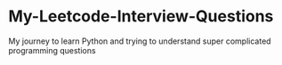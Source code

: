 # My-Leetcode-Interview-Questions
My journey to learn Python and trying to understand super complicated programming questions
